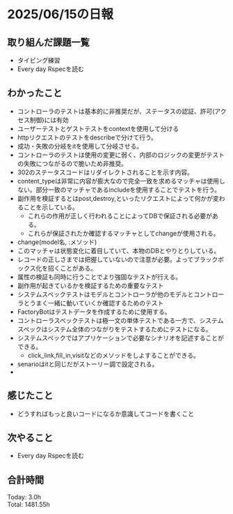 # 2025/06/15の日報
## 取り組んだ課題一覧
* タイピング練習
* Every day Rspecを読む
## わかったこと 
* コントローラのテストは基本的に非推奨だが、ステータスの認証、許可(アクセス制御)には有効
* ユーザーテストとゲストテストをcontextを使用して分ける
* httpリクエストのテストをdescribeで分けて行う。
* 成功・失敗の分岐をitを使用して分岐させる。
* コントローラのテストは使用の変更に弱く、内部のロジックの変更がテストの失敗につながるので脆いため非推奨。
* 302のステータスコードはリダイレクトされることを示す内容。
* content_typeは非常に内容が膨大なので完全一致を求めるマッチャは使用しない。部分一致のマッチャであるincludeを使用することでテストを行う。
* 副作用を検証するとはpost,destroy,といったリクエストによって何かが変わることを示している。
  * これらの作用が正しく行われることによってDBで保証される必要がある。
  * これらが保証されたか確認するマッチャとしてchangeが使用される。
*  change(model名, :メソッド)
  * このマッチャは状態変化に着目していて、本物のDBとやりとりしている。
  * レコードの正しさまでは把握していないので注意が必要。よってブラックボックス化を招くことがある。
  * 属性の検証も同時に行うことでより強固なテストが行える。
  * 副作用が起きているかを検証するための重要なテスト
*  システムスペックテストはモデルとコントローラが他のモデルとコントローラとうまく一緒に動いていくか確認するためのテスト
* FactoryBotはテストデータを作成するために使用する。
* コントローラスペックテストは極一文の単体テストである一方で、システムスペックはシステム全体のつながりをテストするためにテストになる。
* システムスペックではアプリケーションで必要なシナリオを記述することができる。
  *  click_link,fill_in,visitなどのメソッドをしよすることができる。
* senarioはitと同じだがストーリー調で設定される。
*     
          
## 感じたこと
* どうすればもっと良いコードになるか意識してコードを書くこと
## 次やること
* Every day Rspecを読む
##  合計時間 
Today: 3.0h<br>
Total: 1481.55h
